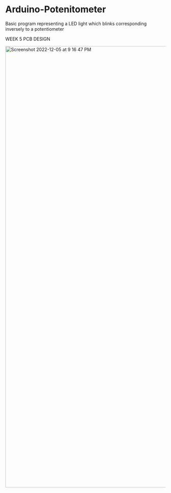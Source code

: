# Arduino-Potenitometer
Basic program representing a LED light which blinks corresponding inversely to a potentiometer

WEEK 5 PCB DESIGN

<img width="1381" alt="Screenshot 2022-12-05 at 9 16 47 PM" src="https://user-images.githubusercontent.com/106849824/205823408-24be0793-b14e-4536-9335-642a190b9b07.png">

